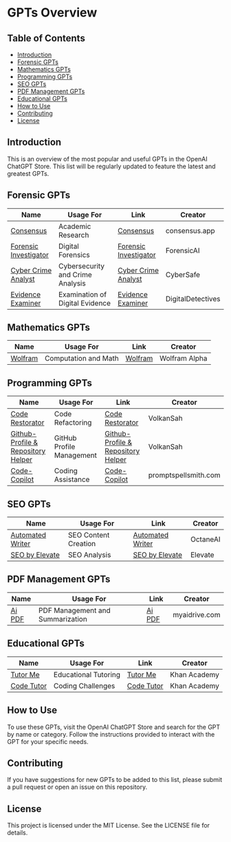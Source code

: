 # GPTs Overview

## Table of Contents
- [Introduction](#introduction)
- [Forensic GPTs](#forensic-gpts)
- [Mathematics GPTs](#mathematics-gpts)
- [Programming GPTs](#programming-gpts)
- [SEO GPTs](#seo-gpts)
- [PDF Management GPTs](#pdf-management-gpts)
- [Educational GPTs](#educational-gpts)
- [How to Use](#how-to-use)
- [Contributing](#contributing)
- [License](#license)

## Introduction
This is an overview of the most popular and useful GPTs in the OpenAI ChatGPT Store. This list will be regularly updated to feature the latest and greatest GPTs.

## Forensic GPTs
| Name | Usage For | Link | Creator |
|------|------------|------|---------|
| [Consensus](https://chatgpt.com/g/g-example-consensus) | Academic Research | [Consensus](https://chatgpt.com/g/g-example-consensus) | consensus.app |
| [Forensic Investigator](https://chatgpt.com/g/g-example-forensic-investigator) | Digital Forensics | [Forensic Investigator](https://chatgpt.com/g/g-example-forensic-investigator) | ForensicAI |
| [Cyber Crime Analyst](https://chatgpt.com/g/g-example-cyber-crime-analyst) | Cybersecurity and Crime Analysis | [Cyber Crime Analyst](https://chatgpt.com/g/g-example-cyber-crime-analyst) | CyberSafe |
| [Evidence Examiner](https://chatgpt.com/g/g-example-evidence-examiner) | Examination of Digital Evidence | [Evidence Examiner](https://chatgpt.com/g/g-example-evidence-examiner) | DigitalDetectives |


## Mathematics GPTs
| Name | Usage For | Link | Creator |
|------|------------|------|---------|
| [Wolfram](https://chatgpt.com/g/g-example-wolfram) | Computation and Math | [Wolfram](https://chatgpt.com/g/g-example-wolfram) | Wolfram Alpha |

## Programming GPTs
| Name | Usage For | Link | Creator |
|------|------------|------|---------|
| [Code Restorator](https://chatgpt.com/g/g-yTY9336jX-code-restorator) | Code Refactoring | [Code Restorator](https://chatgpt.com/g/g-yTY9336jX-code-restorator) | VolkanSah |
| [Github-Profile & Repository Helper](https://chatgpt.com/g/g-HBNMrjPNU-git-repo-manager) | GitHub Profile Management | [Github-Profile & Repository Helper](https://chatgpt.com/g/g-HBNMrjPNU-git-repo-manager) | VolkanSah |
| [Code-Copilot](https://chatgpt.com/g/g-2DQzU5UZl-code-copilot) | Coding Assistance | [Code-Copilot](https://chatgpt.com/g/g-2DQzU5UZl-code-copilot) | promptspellsmith.com |

## SEO GPTs
| Name | Usage For | Link | Creator |
|------|------------|------|---------|
| [Automated Writer](https://chatgpt.com/g/g-example-automated-writer) | SEO Content Creation | [Automated Writer](https://chatgpt.com/g/g-example-automated-writer) | OctaneAI |
| [SEO by Elevate](https://chatgpt.com/g/g-example-seo-elevate) | SEO Analysis | [SEO by Elevate](https://chatgpt.com/g/g-example-seo-elevate) | Elevate |

## PDF Management GPTs
| Name | Usage For | Link | Creator |
|------|------------|------|---------|
| [Ai PDF](https://chatgpt.com/g/g-example-ai-pdf) | PDF Management and Summarization | [Ai PDF](https://chatgpt.com/g/g-example-ai-pdf) | myaidrive.com |

## Educational GPTs
| Name | Usage For | Link | Creator |
|------|------------|------|---------|
| [Tutor Me](https://chatgpt.com/g/g-example-tutor-me) | Educational Tutoring | [Tutor Me](https://chatgpt.com/g/g-example-tutor-me) | Khan Academy |
| [Code Tutor](https://chatgpt.com/g/g-example-code-tutor) | Coding Challenges | [Code Tutor](https://chatgpt.com/g/g-example-code-tutor) | Khan Academy |

## How to Use
To use these GPTs, visit the OpenAI ChatGPT Store and search for the GPT by name or category. Follow the instructions provided to interact with the GPT for your specific needs.

## Contributing
If you have suggestions for new GPTs to be added to this list, please submit a pull request or open an issue on this repository.

## License
This project is licensed under the MIT License. See the LICENSE file for details.
